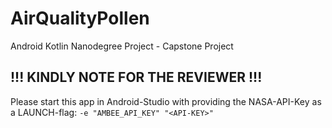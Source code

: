 # AirQualityPollen
Android Kotlin Nanodegree Project - Capstone Project

## !!! KINDLY NOTE FOR THE REVIEWER !!!

Please start this app in Android-Studio with providing the NASA-API-Key as a LAUNCH-flag:
```-e "AMBEE_API_KEY" "<API-KEY>" ```